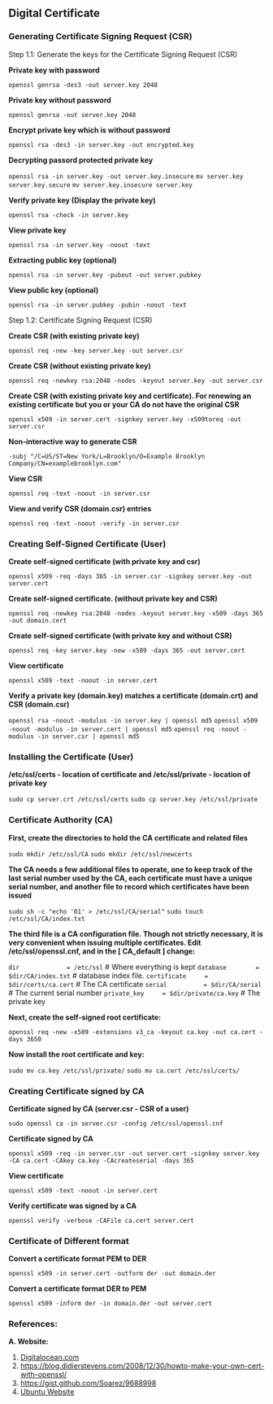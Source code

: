 ## Digital Certificate

### Generating Certificate Signing Request (CSR)

Step 1.1: Generate the keys for the Certificate Signing Request (CSR)

**Private key with password**

``openssl genrsa -des3 -out server.key 2048``

**Private key without password**

``openssl genrsa -out server.key 2048``

**Encrypt private key which is without password**

``openssl rsa -des3 -in server.key -out encrypted.key``

**Decrypting passord protected private key**

``openssl rsa -in server.key -out server.key.insecure``
``mv server.key server.key.secure``
``mv server.key.insecure server.key``

**Verify private key (Display the private key)**

``openssl rsa -check -in server.key``

**View private key**

``openssl rsa -in server.key -noout -text``

**Extracting public key (optional)**

``openssl rsa -in server.key -pubout -out server.pubkey``

**View public key (optional)**

``openssl rsa -in server.pubkey -pubin -noout -text``

Step 1.2: Certificate Signing Request (CSR)

**Create CSR (with existing private key)**

``openssl req -new -key server.key -out server.csr``

**Create CSR (without existing private key)**

``openssl req -newkey rsa:2048 -nodes -keyout server.key -out server.csr``

**Create CSR (with existing private key and certificate). For renewing an existing certificate but you or your CA do not have the original CSR**

``openssl x509 -in server.cert -signkey server.key -x509toreq -out server.csr``

**Non-interactive way to generate CSR**

``-subj "/C=US/ST=New York/L=Brooklyn/O=Example Brooklyn Company/CN=examplebrooklyn.com"``

**View CSR**

``openssl req -text -noout -in server.csr``

**View and verify CSR (domain.csr) entries**

``openssl req -text -noout -verify -in server.csr``

### Creating Self-Signed Certificate (User)

**Create self-signed certificate (with private key and csr)**

``openssl x509 -req -days 365 -in server.csr -signkey server.key -out server.cert``

**Create self-signed certificate. (without private key and CSR)**

``openssl req -newkey rsa:2048 -nodes -keyout server.key -x509 -days 365 -out domain.cert``

**Create self-signed certificate (with private key and without CSR)**

``openssl req -key server.key -new -x509 -days 365 -out server.cert``

**View certificate**

``openssl x509 -text -noout -in server.cert``

**Verify a private key (domain.key) matches a certificate (domain.crt) and CSR (domain.csr)**

``openssl rsa -noout -modulus -in server.key | openssl md5``
``openssl x509 -noout -modulus -in server.cert | openssl md5``
``openssl req -noout -modulus -in server.csr | openssl md5``

### Installing the Certificate (User)

**/etc/ssl/certs - location of certificate and /etc/ssl/private - location of private key**

``sudo cp server.crt /etc/ssl/certs``
``sudo cp server.key /etc/ssl/private``

### Certificate Authority (CA)

**First, create the directories to hold the CA certificate and related files**

``sudo mkdir /etc/ssl/CA``
``sudo mkdir /etc/ssl/newcerts``

**The CA needs a few additional files to operate, one to keep track of the last serial number used by the CA, each certificate must have a unique serial number, and another file to record which certificates have been issued**

``sudo sh -c "echo '01' > /etc/ssl/CA/serial"``
``sudo touch /etc/ssl/CA/index.txt``

**The third file is a CA configuration file. Though not strictly necessary, it is very convenient when issuing multiple certificates. Edit /etc/ssl/openssl.cnf, and in the [ CA_default ] change:**

``dir             = /etc/ssl``              # Where everything is kept
``database        = $dir/CA/index.txt``     # database index file.
``certificate     = $dir/certs/ca.cert``    # The CA certificate
``serial          = $dir/CA/serial``        # The current serial number
``private_key     = $dir/private/ca.key``   # The private key

**Next, create the self-signed root certificate:**

``openssl req -new -x509 -extensions v3_ca -keyout ca.key -out ca.cert -days 3650``

**Now install the root certificate and key:**

``sudo mv ca.key /etc/ssl/private/``
``sudo mv ca.cert /etc/ssl/certs/``

### Creating Certificate signed by CA

**Certificate signed by CA (server.csr - CSR of a user)**

``sudo openssl ca -in server.csr -config /etc/ssl/openssl.cnf``

**Certificate signed by CA**

``openssl x509 -req -in server.csr -out server.cert -signkey server.key -CA ca.cert -CAkey ca.key -CAcreateserial -days 365``

**View certificate**

``openssl x509 -text -noout -in server.cert``

**Verify certificate was signed by a CA**

``openssl verify -verbose -CAFile ca.cert server.cert``

### Certificate of Different format

**Convert a certificate format PEM to DER**

``openssl x509 -in server.cert -outform der -out domain.der``

**Convert a certificate format DER to PEM**

``openssl x509 -inform der -in domain.der -out server.cert``

### References:

**A. Website:**

1. [Digitalocean.com](https://goo.gl/Qokp8m)
2. https://blog.didierstevens.com/2008/12/30/howto-make-your-own-cert-with-openssl/
3. https://gist.github.com/Soarez/9688998
4. [Ubuntu Website](https://help.ubuntu.com/lts/serverguide/certificates-and-security.html)
